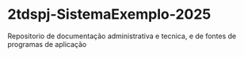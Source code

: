 # 2tdspj-SistemaExemplo-2025
Repositorio de documentação administrativa e tecnica, e de fontes de programas de aplicação
